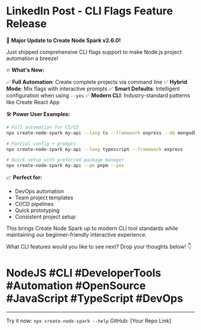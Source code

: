 # LinkedIn Post - CLI Flags Feature Release

🚀 **Major Update to Create Node Spark v2.6.0!**

Just shipped comprehensive CLI flags support to make Node.js project automation a breeze!

🔥 **What's New:**

✅ **Full Automation**: Create complete projects via command line
✅ **Hybrid Mode**: Mix flags with interactive prompts
✅ **Smart Defaults**: Intelligent configuration when using `--yes`
✅ **Modern CLI**: Industry-standard patterns like Create React App

🛠️ **Power User Examples:**

```bash
# Full automation for CI/CD
npx create-node-spark my-api --lang ts --framework express --db mongodb --eslint --yes

# Partial config + prompts
npx create-node-spark my-api --lang typescript --framework express

# Quick setup with preferred package manager
npx create-node-spark my-api --pm pnpm --yes
```

📈 **Perfect for:**

- DevOps automation
- Team project templates  
- CI/CD pipelines
- Quick prototyping
- Consistent project setup

This brings Create Node Spark up to modern CLI tool standards while maintaining our beginner-friendly interactive experience.

What CLI features would you like to see next? Drop your thoughts below! 👇

# NodeJS #CLI #DeveloperTools #Automation #OpenSource #JavaScript #TypeScript #DevOps

---

Try it now: `npx create-node-spark --help`
GitHub: [Your Repo Link]
